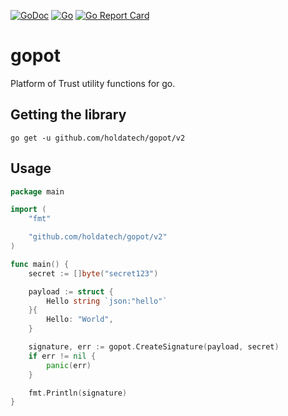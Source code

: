 [![GoDoc](https://godoc.org/github.com/holdatech/gopot/v2?status.svg)](https://pkg.go.dev/github.com/holdatech/gopot/v2)
[![Go](https://github.com/holdatech/gopot/workflows/Go/badge.svg)](https://github.com/holdatech/gopot/actions)
[![Go Report Card](https://goreportcard.com/badge/github.com/holdatech/gopot)](https://goreportcard.com/report/github.com/holdatech/gopot)

# gopot
Platform of Trust utility functions for go.

## Getting the library

```
go get -u github.com/holdatech/gopot/v2
```

## Usage

```go
package main

import (
	"fmt"

	"github.com/holdatech/gopot/v2"
)

func main() {
	secret := []byte("secret123")

	payload := struct {
		Hello string `json:"hello"`
	}{
		Hello: "World",
	}

	signature, err := gopot.CreateSignature(payload, secret)
	if err != nil {
		panic(err)
	}

	fmt.Println(signature)
}

```
